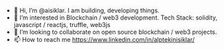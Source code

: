 - 👋 Hi, I’m @aisiklar. I am building, developing things.
- 👀 I’m interested in Blockchain / web3 development. Tech Stack: solidity, javascript / reactjs, truffle, web3js
- 💞️ I’m looking to collaborate on open source blockchain / web3 projects.
- 📫 How to reach me https://www.linkedin.com/in/alptekinisiklar/ 
<!---
aisiklar/aisiklar is a ✨ special ✨ repository because its `README.md` (this file) appears on your GitHub profile.
You can click the Preview link to take a look at your changes.
--->
